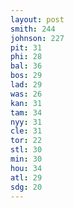 ```yaml
---
layout: post
smith: 244
johnson: 227
pit: 31
phi: 28
bal: 36
bos: 29
lad: 29
was: 26
kan: 31
tam: 34
nyy: 31
cle: 31
tor: 22
stl: 30
min: 30
hou: 34
atl: 29
sdg: 20
---
```

